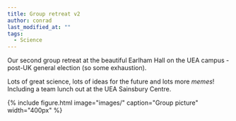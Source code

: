 ```yaml
---
title: Group retreat v2
author: conrad
last_modified_at: ""
tags:
  - Science
---
```

<!-- excerpt start -->
Our second group retreat at the beautiful Earlham Hall on the UEA campus - post-UK general election (so some exhaustion).
<!-- excerpt end -->
Lots of great science, lots of ideas for the future and lots more *memes*! Including a team lunch out at the UEA Sainsbury Centre.

{%
  include figure.html
  image="images/"
  caption="Group picture"
  width="400px"
%}
